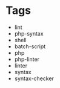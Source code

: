 # Tags

 - lint
 - php-syntax
 - shell
 - batch-script
 - php
 - php-linter
 - linter
 - syntax
 - syntax-checker
